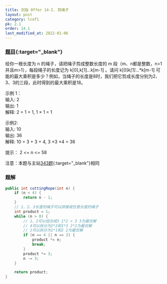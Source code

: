 ```yaml
---
title: 剑指 Offer 14-I. 剪绳子
layout: post
category: lcof1
pk: 2.1
order: 14.1
last_modified_at: 2022-01-06
---
```


### [题目](https://leetcode-cn.com/problems/jian-sheng-zi-lcof/){:target="_blank"}

给你一根长度为 n 的绳子，请把绳子剪成整数长度的 m 段（m、n都是整数，n>1并且m>1），每段绳子的长度记为 k[0],k[1]...k[m-1] 。请问 k[0]*k[1]*...*k[m-1] 可能的最大乘积是多少？例如，当绳子的长度是8时，我们把它剪成长度分别为2、3、3的三段，此时得到的最大乘积是18。

示例 1：  
输入: 2  
输出: 1  
解释: 2 = 1 + 1, 1 × 1 = 1

示例2:  
输入: 10  
输出: 36  
解释: 10 = 3 + 3 + 4, 3 ×3 ×4 = 36

提示： 2 <= n <= 58

注意：本题与主站[343题](https://leetcode-cn.com/problems/integer-break/){:target="_blank"}相同

### 题解

```java
public int cuttingRope(int n) {
    if (n < 4) {
        return n - 1;
    }
    // 1、2、3长度的绳子可以拼接成任意长度的绳子
    int product = 1;
    while (n > 0) {
        // 1、2可以组合成3 1*2 < 3 3为最优解
        // 4可以拆分为2*2和1*3 2*2为最优解
        // 2可以拆分为1*1和2 2为最优解
        if (n == 4 || n == 2) {
            product *= n;
            break;
        }
        product *= 3;
        n -= 3;
    }

    return product;
}
```